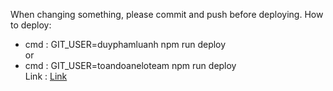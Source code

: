 When changing something, please commit and push before deploying.
How to deploy:
- cmd : GIT_USER=duyphamluanh npm run deploy  
or
- cmd : GIT_USER=toandoaneloteam npm run deploy  
Link : [Link](https://elolms-documentation.github.io/vi/)
